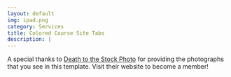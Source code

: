 ```yaml
---
layout: default
img: ipad.png
category: Services
title: Colored Course Site Tabs
description: |
---
```

  A special thanks to [Death to the Stock Photo](http://join.deathtothestockphoto.com/) for providing the photographs that you see in this template.  Visit their website to become a member!